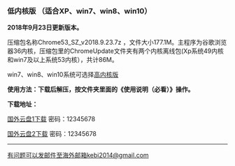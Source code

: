 ### 低内核版 （适合XP、win7、win8、win10）

**2018年9月23日更新版本。**

压缩包名称Chrome53_SZ_v2018.9.23.7z ，文件大小177.1M。主程序为谷歌浏览器36内核，压缩包里的ChromeUpdate文件夹有两个内核离线包(Xp系统49内核和win7及以上系统53内核），共计86M。

win7、win8、win10系统可选择[高内核版](https://github.com/Alvin9999/new-pac/wiki/%E9%AB%98%E5%86%85%E6%A0%B8%E7%89%88)


**使用方法：下载后解压，按文件夹里面的《使用说明（必看）》操作。**

**下载地址：**

[国外云盘1下载](http://45.32.141.248:8000/f/988efc1920/) 密码：12345678

[国外云盘2下载](http://108.61.224.82:8000/f/b165a6111e/) 密码：12345678


***

有问题可以发邮件至海外邮箱kebi2014@gmail.com